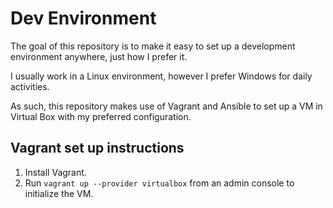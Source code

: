 # Dev Environment

The goal of this repository is to make it easy to set up a development environment anywhere, just how I prefer it.

I usually work in a Linux environment, however I prefer Windows for daily activities.

As such, this repository makes use of Vagrant and Ansible to set up a VM in Virtual Box with my preferred configuration.

## Vagrant set up instructions

1. Install Vagrant.
2. Run ```vagrant up --provider virtualbox``` from an admin console to initialize the VM.


